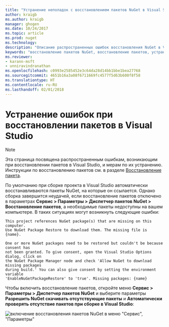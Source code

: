 ```yaml
---
title: "Устранение неполадок с восстановлением пакетов NuGet в Visual Studio | Документы Майкрософт"
author: kraigb
ms.author: kraigb
manager: ghogen
ms.date: 10/24/2017
ms.topic: article
ms.prod: nuget
ms.technology: 
description: "Описание распространенных ошибок восстановления NuGet в Visual Studio и способов их устранения."
keywords: "восстановление пакетов NuGet, восстановление пакетов, устранение неполадок, устранение ошибок"
ms.reviewer:
- karann-msft
- unniravindranathan
ms.openlocfilehash: c0993e2585452e3c64da28d14bb1bbe1bea27768
ms.sourcegitcommit: 4651b16a3a08f6711669fc4577f5d63b600f8f58
ms.translationtype: HT
ms.contentlocale: ru-RU
ms.lasthandoff: 02/01/2018
---
```

# <a name="troubleshooting-package-restore-errors-in-visual-studio"></a>Устранение ошибок при восстановлении пакетов в Visual Studio

> [!Note]
> Эта страница посвящена распространенным ошибкам, возникающим при восстановлении пакетов в Visual Studio, и мерам по их устранению. Инструкции по восстановлению пакетов см. в разделе [Восстановление пакета](../consume-packages/package-restore.md#enabling-and-disabling-package-restore).

По умолчанию при сборке проекта в Visual Studio автоматически восстанавливаются пакеты NuGet, на которые он ссылается. Однако сборка завершится неудачей, если восстановление пакетов отключено в параметрах **Сервис > Параметры > Диспетчер пакетов NuGet > Восстановление пакетов**, а необходимые пакеты недоступны на вашем компьютере. В таких ситуациях могут возникнуть следующие ошибки:

```output
This project references NuGet package(s) that are missing on this computer.
Use NuGet Package Restore to download them. The missing file is {name}.
```

```output
One or more NuGet packages need to be restored but couldn't be because consent has
not been granted. To give consent, open the Visual Studio Options dialog, click on
the NuGet Package Manager node and check 'Allow NuGet to download missing packages
during build.' You can also give consent by setting the environment variable
'EnableNuGetPackageRestore' to 'true'. Missing packages: {name} 
```

Чтобы включить восстановление пакетов, откройте меню **Сервис > Параметры > Диспетчер пакетов NuGet** и выберите параметры **Разрешить NuGet скачивать отсутствующие пакеты** и **Автоматически проверять отсутствие пакетов при сборке в Visual Studio**:

![включение восстановления пакетов NuGet в меню "Сервис", "Параметры"](../consume-packages/media/restore-01-autorestoreoptions.png)

